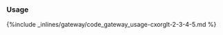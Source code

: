 <!-- post: -->


### Usage



{%include _inlines/gateway/code_gateway_usage-cxorglt-2-3-4-5.md %}




